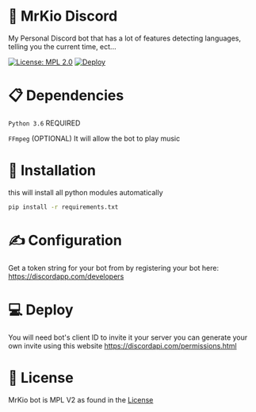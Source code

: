 # 🤖 MrKio Discord
My Personal Discord bot that has a lot of features detecting languages, telling you the current time, ect...

[![License: MPL 2.0](https://img.shields.io/badge/License-MPL%202.0-brightgreen.svg)](https://opensource.org/licenses/MPL-2.0)
[![Deploy](https://www.herokucdn.com/deploy/button.svg)](https://heroku.com/deploy)

# 📋 Dependencies
`Python 3.6` REQUIRED

`FFmpeg` (OPTIONAL) It will allow the bot to play music

# 📌 Installation
this will install all python modules automatically
```bash
pip install -r requirements.txt
```

# ✍ Configuration
Get a token string for your bot from by registering your bot here: https://discordapp.com/developers 

# 💻 Deploy

You will need bot's client ID to invite it your server you can generate your own invite using this website https://discordapi.com/permissions.html

# 📄 License
MrKio bot is MPL V2 as found in the [License](https://github.com/MrKioZ/MrKioDiscord/License)
